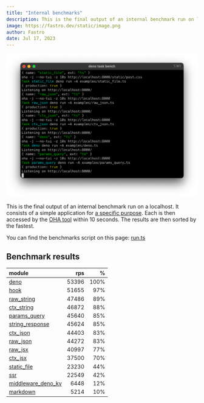 ```yaml
---
title: "Internal benchmarks"
description: This is the final output of an internal benchmark run on localhost
image: https://fastro.dev/static/image.png
author: Fastro
date: Jul 17, 2023
---
```


![bench](/static/bench.png)

This is the final output of an internal benchmark run on a localhost. It consists of a simple application for [a specific purpose](https://github.com/fastrodev/fastro/blob/main/deno.json). Each is then accessed by the [OHA tool](https://github.com/hatoo/oha) within 10 seconds. The results are then sorted by the fastest.

You can find the benchmarks script on this page: [run.ts](https://github.com/fastrodev/fastro/blob/main/bench/run.ts)

## Benchmark results


| module                                                                                             |   rps |    % |
| :------------------------------------------------------------------------------------------------- | ----: | ---: |
| [deno](https://github.com/fastrodev/fastro/blob/main/examples/deno.ts)                             | 53396 | 100% |
| [hook](https://github.com/fastrodev/fastro/blob/main/examples/hook.ts)                             | 51655 |  97% |
| [raw_string](https://github.com/fastrodev/fastro/blob/main/examples/raw_string.ts)                 | 47486 |  89% |
| [ctx_string](https://github.com/fastrodev/fastro/blob/main/examples/ctx_string.ts)                 | 46872 |  88% |
| [params_query](https://github.com/fastrodev/fastro/blob/main/examples/params_query.ts)             | 45640 |  85% |
| [string_response](https://github.com/fastrodev/fastro/blob/main/examples/string_response.ts)       | 45624 |  85% |
| [ctx_json](https://github.com/fastrodev/fastro/blob/main/examples/ctx_json.ts)                     | 44403 |  83% |
| [raw_json](https://github.com/fastrodev/fastro/blob/main/examples/raw_json.ts)                     | 44272 |  83% |
| [raw_jsx](https://github.com/fastrodev/fastro/blob/main/examples/raw_jsx.tsx)                      | 40997 |  77% |
| [ctx_jsx](https://github.com/fastrodev/fastro/blob/main/examples/ctx_jsx.tsx)                      | 37500 |  70% |
| [static_file](https://github.com/fastrodev/fastro/blob/main/examples/static_file.ts)               | 23230 |  44% |
| [ssr](https://github.com/fastrodev/fastro/blob/main/examples/ssr.ts)                               | 22549 |  42% |
| [middleware_deno_kv](https://github.com/fastrodev/fastro/blob/main/examples/middleware_deno_kv.ts) |  6448 |  12% |
| [markdown](https://github.com/fastrodev/fastro/blob/main/examples/markdown.ts)                     |  5214 |  10% |